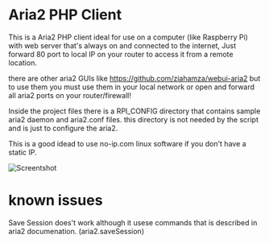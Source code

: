 # Aria2 PHP Client

This is a Aria2 PHP client ideal for use on a computer (like Raspberry Pi) with web server that's always on and connected to the internet, Just forward 80 port to local IP on your router to access it from a remote location.

there are other aria2 GUIs like https://github.com/ziahamza/webui-aria2 but to use them you must use them in your local network or open and forward all aria2 ports on your router/firewall! 

Inside the project files there is a RPI_CONFIG directory that contains sample aria2 daemon and aria2.conf files. this directory is not needed by the script and is just to configure the aria2.

This is a good idead to use no-ip.com linux software if you don't have a static IP.


![Screentshot](https://raw.githubusercontent.com/yasharrashedi/aria2php/master/screenshot.png "Screentshot")



known issues
===============================================
Save Session does't work although it usese commands that is described in aria2 documenation. (aria2.saveSession)
